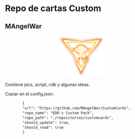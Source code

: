 # Repo de cartas Custom
## MAngelWar
<p align="center">
	<img src="./ignis_logo.png" alt="Multirole logo"/>
</p>
Contiene pics, script, cdb y algunas ideas.


Copiar en el config.json:


```
		{
		"url": "https://github.com/MAngelWar/CustomCards",
		"repo_name": "EDO's Custom Pack",
		"repo_path": "./repositories/customcards",
		"should_update": true,
		"should_read": true
		}
```
